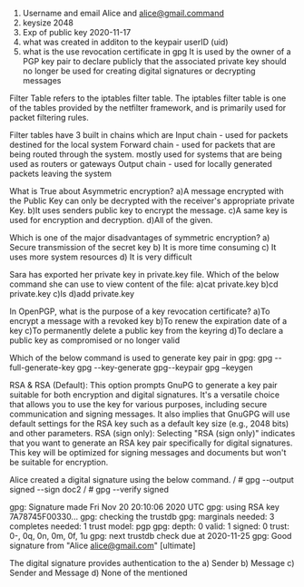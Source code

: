 1. Username and email
    Alice and alice@gmail.command
2. keysize
    2048
3. Exp of public key
    2020-11-17 
4. what was created in additon to the keypair
    userID (uid)
5. what is the use revocation certificate in gpg
    It is used by the owner of a PGP key pair to declare publicly that the associated private key should no longer be used for creating digital signatures or decrypting messages

Filter Table refers to the iptables filter table. The iptables filter table is one of the tables provided by the netfilter framework, and is primarily used for packet filtering rules. 

Filter tables have 3 built in chains which are
Input chain - used for packets destined for the local system
Forward chain - used for packets that are being routed through the system. mostly used for systems that are being used as routers or gateways
Output chain - used for locally generated packets leaving the system

What is True about Asymmetric encryption?
a)A message encrypted with the Public Key can only be decrypted with the receiver's appropriate private Key.
b)It uses senders public key to encrypt the message.
c)A same key is used for encryption and decryption.
d)All of the given.

Which is one of the major disadvantages of symmetric encryption?
a) Secure transmission of the secret key
b) It is more time consuming
c) It uses more system resources
d) It is very difficult

Sara has exported her private key in private.key file. Which of the below command she can use to view content of the file:
a)cat private.key
b)cd private.key
c)ls
d)add private.key

In OpenPGP, what is the purpose of a key revocation certificate?
a)To encrypt a message with a revoked key
b)To renew the expiration date of a key
c)To permanently delete a public key from the keyring
d)To declare a public key as compromised or no longer valid

Which of the below command is used to generate key pair in gpg:
gpg --full-generate-key
gpg --key-generate
gpg--keypair
gpg –keygen

RSA & RSA (Default): This option prompts GnuPG to generate a key pair suitable for both encryption and digital signatures. It's a versatile choice that allows you to use the key for various purposes, including secure communication and signing messages. It also implies that GnuGPG will use default settings for the RSA key such as a default key size (e.g., 2048 bits) and other parameters.
RSA (sign only): Selecting "RSA (sign only)" indicates that you want to generate an RSA key pair specifically for digital signatures. This key will be optimized for signing messages and documents but won't be suitable for encryption.

Alice created a digital signature using the below command. 
/ # gpg --output signed --sign doc2
/ # gpg --verify signed

gpg: Signature made Fri Nov 20 20:10:06 2020 UTC
gpg:            using RSA key 7A78745F00330...
gpg: checking the trustdb
gpg: marginals needed: 3 completes needed: 1 trust model: pgp
gpg: depth: 0 valid: 1 signed: 0 trust: 0-, 0q, 0n, 0m, 0f, 1u
gpg: next trustdb check due at 2020-11-25
gpg: Good signature from "Alice <alice@gmail.com>" [ultimate]

The digital signature provides authentication to the
a) Sender
b) Message
c) Sender and Message
d) None of the mentioned
